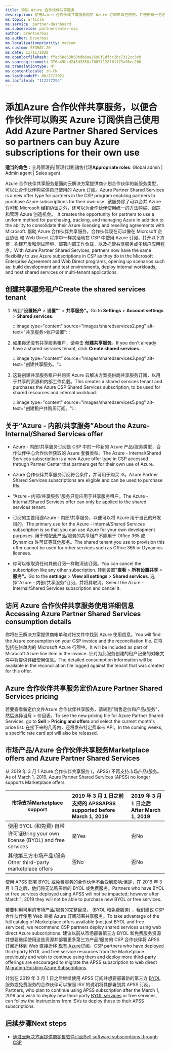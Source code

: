 ```yaml
---
title: 添加 Azure 合作伙伴共享服务
description: 使用Azure 合作伙伴共享服务购买 Azure 订阅供自己使用，并使用统一方法来购买、跟踪和管理 Azure。
ms.topic: article
ms.service: partner-dashboard
ms.subservice: partnercenter-csp
author: brentserbus
ms.author: brserbus
ms.localizationpriority: medium
ms.custom: SEOMAY.20
ms.date: 11/11/2020
ms.openlocfilehash: ffec50d53b50bdb6aa2690f1dfcc1bc7312cc3cb
ms.sourcegitcommit: 376a49bcd245d3358a78871128761175a96ec200
ms.translationtype: MT
ms.contentlocale: zh-CN
ms.lasthandoff: 06/17/2021
ms.locfileid: "112277294"
---
```

# <a name="add-azure-partner-shared-services-so-partners-can-buy-azure-subscriptions-for-their-own-use"></a><span data-ttu-id="77c22-103">添加Azure 合作伙伴共享服务，以便合作伙伴可以购买 Azure 订阅供自己使用</span><span class="sxs-lookup"><span data-stu-id="77c22-103">Add Azure Partner Shared Services so partners can buy Azure subscriptions for their own use</span></span>

<span data-ttu-id="77c22-104">**适当的角色**：全局管理员|管理代理|销售代理</span><span class="sxs-lookup"><span data-stu-id="77c22-104">**Appropriate roles**: Global admin | Admin agent | Sales agent</span></span>

<span data-ttu-id="77c22-105">Azure 合作伙伴共享服务是面向云解决方案提供商计划合作伙伴的新服务类型，可以让合作伙伴购买供自己使用的 Azure 订阅。</span><span class="sxs-lookup"><span data-stu-id="77c22-105">Azure Partner Shared Services is a new offer type for partners in the CSP program enabling partners to purchase Azure subscriptions for their own use.</span></span><span data-ttu-id="77c22-106">  该服务除了可以合并 Azure 许可和 Microsoft 经销协议之外，还可以为合作伙伴使用统一的方法购买、跟踪和管理 Azure 创造机会。</span><span class="sxs-lookup"><span data-stu-id="77c22-106">  It creates the opportunity for partners to use a uniform method for purchasing, tracking, and managing Azure in addition to the ability to consolidate their Azure licensing and reselling agreements with Microsoft.</span></span> <span data-ttu-id="77c22-107">借助 Azure 合作伙伴共享服务，合作伙伴现在可以像在 Microsoft 企业协议 和 Web Direct 程序中一样灵活地在 CSP 中使用 Azure 订阅，打开以下方案：构建开发和测试环境、部署内部工作负载，以及托管共享服务或多租户应用程序。</span><span class="sxs-lookup"><span data-stu-id="77c22-107">With Azure Partner Shared Services, partners now have the same flexibility to use Azure subscriptions in CSP as they do in the Microsoft Enterprise Agreement and Web Direct programs, opening up scenarios such as:  build development and test environments, deploy internal workloads, and host shared services or multi-tenant applications.</span></span>  

## <a name="create-the-shared-services-tenant"></a><span data-ttu-id="77c22-108">创建共享服务租户</span><span class="sxs-lookup"><span data-stu-id="77c22-108">Create the shared services tenant</span></span>

1. <span data-ttu-id="77c22-109">转到"**设置帐户**  >  **设置""**  >  **共享服务"。**</span><span class="sxs-lookup"><span data-stu-id="77c22-109">Go to **Settings** > **Account settings** > **Shared services**.</span></span>

   :::image type="content" source="images/sharedservices2.png" alt-text="共享服务>帐户设置":::

2. <span data-ttu-id="77c22-111">如果你还没有共享服务租户，请单击 **创建共享服务**。</span><span class="sxs-lookup"><span data-stu-id="77c22-111">If you don't already have a shared services tenant, click **Create shared services**.</span></span>

   :::image type="content" source="images/sharedservices3.png" alt-text="创建共享服务。":::

3. <span data-ttu-id="77c22-113">这将创建共享服务租户并购买 Azure 云解决方案提供商共享服务订阅，以用于共享的资源和内部工作负载。</span><span class="sxs-lookup"><span data-stu-id="77c22-113">This creates a shared services tenant and purchases the Azure CSP Shared Services subscription, to be used for shared resources and internal workload.</span></span>

   :::image type="content" source="images/sharedservices5.png" alt-text="创建租户并购买订阅。":::

## <a name="about-the-azure--internalshared-services-offer"></a><span data-ttu-id="77c22-115">关于“Azure - 内部/共享服务”</span><span class="sxs-lookup"><span data-stu-id="77c22-115">About the Azure- Internal/Shared Services offer</span></span>

- <span data-ttu-id="77c22-116">Azure - 内部/共享服务订阅是 CSP 中的一种新的 Azure 产品/服务类型，合作伙伴中心合作伙伴获取的 Azure 套餐类型。</span><span class="sxs-lookup"><span data-stu-id="77c22-116">The Azure - Internal/Shared Services subscription is a new Azure offer type in CSP accessed through Partner Center that partners get for their own use of Azure.</span></span>

- <span data-ttu-id="77c22-117">Azure 合作伙伴共享服务订阅符合条件，并可用于购买 IS。</span><span class="sxs-lookup"><span data-stu-id="77c22-117">Azure Partner Shared Services subscriptions are eligible and can be used to purchase RIs.</span></span>

- <span data-ttu-id="77c22-118">“Azure - 内部/共享服务”服务只能应用于共享服务租户。</span><span class="sxs-lookup"><span data-stu-id="77c22-118">The Azure - Internal/Shared Services offer can only be applied to the shared services tenant.</span></span>

- <span data-ttu-id="77c22-119">订阅的主要用途Azure - 内部/共享服务，以便可以将 Azure 用于自己的开发目的。</span><span class="sxs-lookup"><span data-stu-id="77c22-119">The primary use for the Azure - Internal/Shared Services subscription is so that you can use Azure for your own development purposes.</span></span> <span data-ttu-id="77c22-120">用于预配此产品/服务的共享租户不能用于 Office 365 或 Dynamics 许可证等其他服务。</span><span class="sxs-lookup"><span data-stu-id="77c22-120">The shared tenant you use to provision this offer cannot be used for other services such as Office 365 or Dynamics licenses.</span></span>

- <span data-ttu-id="77c22-121">你可以像取消任何其他订阅一样取消该订阅。</span><span class="sxs-lookup"><span data-stu-id="77c22-121">You can cancel the subscription like any other subscription.</span></span> <span data-ttu-id="77c22-122">转到设置"**查看**  >  **所有设置共享**  >  **服务"。**</span><span class="sxs-lookup"><span data-stu-id="77c22-122">Go to the **settings** > **View all settings** > **Shared services**.</span></span> <span data-ttu-id="77c22-123">选择“Azure - 内部/共享服务”订阅，并将其取消。</span><span class="sxs-lookup"><span data-stu-id="77c22-123">Select the Azure - Internal/Shared Services subscription and cancel it.</span></span>

## <a name="accessing-azure-partner-shared-services-consumption-details"></a><span data-ttu-id="77c22-124">访问 Azure 合作伙伴共享服务使用详细信息</span><span class="sxs-lookup"><span data-stu-id="77c22-124">Accessing Azure Partner Shared Services consumption details</span></span>

<span data-ttu-id="77c22-125">你将在云解决方案提供商帐单和对帐文件中找到 Azure 使用信息。</span><span class="sxs-lookup"><span data-stu-id="77c22-125">You will find the Azure consumption on your CSP invoice and the reconciliation file.</span></span> <span data-ttu-id="77c22-126">它将包括在帐单内的 Microsoft Azure 行项中。</span><span class="sxs-lookup"><span data-stu-id="77c22-126">It will be included as part of Microsoft Azure line item in the invoice.</span></span> <span data-ttu-id="77c22-127">针对为此服务创建的租户记录的对帐文件中将提供详细使用信息。</span><span class="sxs-lookup"><span data-stu-id="77c22-127">The detailed consumption information will be available in the reconciliation file logged against the tenant that was created for this offer.</span></span>

## <a name="azure-partner-shared-services-pricing"></a><span data-ttu-id="77c22-128">Azure 合作伙伴共享服务定价</span><span class="sxs-lookup"><span data-stu-id="77c22-128">Azure Partner Shared Services pricing</span></span>

<span data-ttu-id="77c22-129">若要查看新定价文件Azure 合作伙伴共享服务，请转到"销售定价和产品/服务"，然后选择当月  >  价目表。</span><span class="sxs-lookup"><span data-stu-id="77c22-129">To see the new pricing file for Azure Partner Shared Services, go to **Sell** > **Pricing and offers** and select the current month's price list.</span></span> <span data-ttu-id="77c22-130">在接下来的几周内，还将发布特定费率卡 API。</span><span class="sxs-lookup"><span data-stu-id="77c22-130">In the coming weeks, a specific rate card api will also be released.</span></span>

## <a name="marketplace-offers-and-azure-partner-shared-services"></a><span data-ttu-id="77c22-131">市场产品/Azure 合作伙伴共享服务</span><span class="sxs-lookup"><span data-stu-id="77c22-131">Marketplace offers and Azure Partner Shared Services</span></span>

<span data-ttu-id="77c22-132">从 2019 年 3 月 1 Azure 合作伙伴共享服务 (，APSS) 不再支持市场产品/服务。</span><span class="sxs-lookup"><span data-stu-id="77c22-132">As of March 1, 2019, Azure Partner Shared Services (APSS) no longer supports Marketplace offers.</span></span>

|<span data-ttu-id="77c22-133">**市场支持**</span><span class="sxs-lookup"><span data-stu-id="77c22-133">**Marketplace support**</span></span>   |<span data-ttu-id="77c22-134">**2019 年 3 月 1 日之前支持的 APSS**</span><span class="sxs-lookup"><span data-stu-id="77c22-134">**APSS supported before March 1, 2019**</span></span>|<span data-ttu-id="77c22-135">**2019 年 3 月 1 日之后**</span><span class="sxs-lookup"><span data-stu-id="77c22-135">**After March 1, 2019**</span></span>|
|---------------------------|:----------------------------|:-------------------|
|<span data-ttu-id="77c22-136">使用 BYOL (和免费) 自带许可证</span><span class="sxs-lookup"><span data-stu-id="77c22-136">Bring your own license (BYOL) and free services</span></span>   | <span data-ttu-id="77c22-137">是</span><span class="sxs-lookup"><span data-stu-id="77c22-137">Yes</span></span>   | <span data-ttu-id="77c22-138">否</span><span class="sxs-lookup"><span data-stu-id="77c22-138">No</span></span>|
|<span data-ttu-id="77c22-139">其他第三方市场产品/服务</span><span class="sxs-lookup"><span data-stu-id="77c22-139">Other third-party marketplace offers</span></span>   | <span data-ttu-id="77c22-140">否</span><span class="sxs-lookup"><span data-stu-id="77c22-140">No</span></span>   |<span data-ttu-id="77c22-141">否</span><span class="sxs-lookup"><span data-stu-id="77c22-141">No</span></span>|

<span data-ttu-id="77c22-142">使用 APSS 部署 BYOL 或免费服务的合作伙伴不会受到影响;但是，在 2019 年 3 月 1 日之后，他们将无法购买新的 BYOL 或免费服务。</span><span class="sxs-lookup"><span data-stu-id="77c22-142">Partners who have BYOL or free services deployed using APSS will not be impacted; however after March 1, 2019 they will not be able to purchase new BYOL or free services.</span></span>

<span data-ttu-id="77c22-143">若要利用可用的市场产品/服务的完整目录， (BYOL 和免费服务) ，我们建议 CSP 合作伙伴使用 Web 直接 Azure 订阅部署共享服务。</span><span class="sxs-lookup"><span data-stu-id="77c22-143">To take advantage of the full catalog of Marketplace offers available (not just BYOL and free services), we recommend CSP partners deploy shared services using web direct Azure subscriptions.</span></span>  <span data-ttu-id="77c22-144">建议以前从市场部署第三方 BYOL 和免费服务资源并想要继续使用这些资源并部署更多第三方产品/服务的 CSP 合作伙伴将 APSS 订阅迁移到 Web 直接迁移 [现有 Azure](/azure/cloud-solution-provider/migration/migration#migrating-existing-azure-subscriptions)订阅。</span><span class="sxs-lookup"><span data-stu-id="77c22-144">CSP partners who have deployed third-party BYOL and free service resources from the Marketplace previously and wish to continue using them and deploy more third-party offerings are encouraged to migrate the APSS subscription to web direct [Migrating Existing Azure Subscriptions](/azure/cloud-solution-provider/migration/migration#migrating-existing-azure-subscriptions).</span></span>

<span data-ttu-id="77c22-145">计划在 2019 年 3 月 1 日之后继续使用 APSS 订阅并想要部署新的第三方 [BYOL](https://azuremarketplace.microsoft.com/marketplace/apps?filters=byol) 服务或免费服务的合作伙伴可以按照 ISV 的说明将其部署到其 APSS 订阅。</span><span class="sxs-lookup"><span data-stu-id="77c22-145">Partners, who plan to continue using APSS subscription after the March 1, 2019 and wish to deploy new third-party [BYOL services](https://azuremarketplace.microsoft.com/marketplace/apps?filters=byol) or free services, can follow the instructions from ISVs to deploy these to their APSS subscriptions.</span></span>

## <a name="next-steps"></a><span data-ttu-id="77c22-146">后续步骤</span><span class="sxs-lookup"><span data-stu-id="77c22-146">Next steps</span></span>

- [<span data-ttu-id="77c22-147">通过云解决方案提供商销售软件订阅</span><span class="sxs-lookup"><span data-stu-id="77c22-147">Sell software subscriptions through CSP</span></span>](csp-software-subscriptions.md)